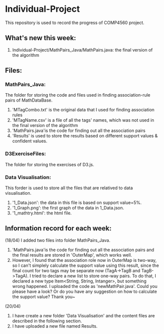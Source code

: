 # Individual-Project
This repository is used to record the progress of COMP4560 project.

## What's new this week:
1. Individual-Project/MathPairs_Java/MathPairs.java: the final version of the algorithm 


## Files:
### MathPairs_Java:
The folder for storing the code and files used in finding association-rule pairs of MathDataBase.
1. 'MTagCombo.txt' is the original data that I used for finding association rules
2. 'MTagName.csv' is a file of all the tags' names, which was not used in the final version of the algorithm
3. 'MathPairs.java'is the code for finding out all the association pairs 
4. 'Results' is used to store the results based on different support values & confident values.


### D3ExerciseFiles:
The folder for storing the exercises of D3.js.

### Data Visualisation:
This forder is used to store all the files that are relatived to data visualisation.
1. '1_Data.json': the data in this file is based on support value=5%.
2. '1_Graph.png': the first graph of the data in 1_Data.json.
3. '1_mathtry.html': the html file.

## Information record for each week:
(18/04) 
I added two files into folder MathPairs_Java.
1. 'MathPairs.java'is the code for finding out all the association pairs and the final results are stored in 'OuterMap', which works well.
2. However, I found that the association role now in OuterMap is two-way, so I can't simplely calculate the support value using this result, since the final count for two tags may be separate now (TagA->TagB and TagB->TagA). I tried to declare a new list to store one-way pairs. To do that, I declared a new type Item<String, String, Intanger>, but something wrong happened. I uploaded the code as 'newMathPair.java'. Could you please have a look? Or do you have any suggestion on how to calculate the support value? Thank you~

(20/04)
1. I have create a new folder 'Data Visualisation' and the content files are described in the following section.
2. I have uploaded a new file named Results.
